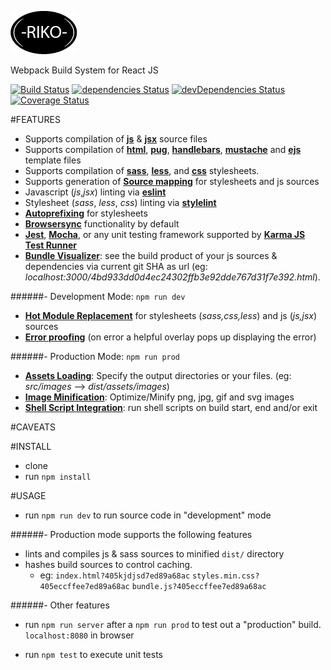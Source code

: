[![RIKO](./test-riko/riko-favicon.png)](https://github.com/Donmclean/riko)

Webpack Build System for React JS

[![Build Status](https://travis-ci.org/Donmclean/riko.svg?branch=master)](https://travis-ci.org/Donmclean/riko) [![dependencies Status](https://david-dm.org/donmclean/riko/status.svg)](https://david-dm.org/donmclean/riko) [![devDependencies Status](https://david-dm.org/donmclean/riko/dev-status.svg)](https://david-dm.org/donmclean/riko?type=dev) [![Coverage Status](https://coveralls.io/repos/github/Donmclean/riko/badge.svg?branch=master)](https://coveralls.io/github/Donmclean/riko?branch=master)


#FEATURES

- Supports compilation of [**js**](https://www.javascript.com/) & [**jsx**](https://facebook.github.io/react/docs/jsx-in-depth.html) source files
- Supports compilation of [**html**](http://www.w3schools.com/html/), [**pug**](https://pugjs.org), [**handlebars**](http://handlebarsjs.com/), [**mustache**](https://github.com/janl/mustache.js/) and [**ejs**](http://www.embeddedjs.com/) template files 
- Supports compilation of [**sass**](http://sass-lang.com/), [**less**](http://lesscss.org/), and [**css**](http://www.w3schools.com/css/) stylesheets.
- Supports generation of [**Source mapping**](https://www.npmjs.com/package/source-map) for stylesheets and js sources
- Javascript (_js_,_jsx_) linting via [**eslint**](http://eslint.org/)
- Stylesheet (_sass_, _less_, _css_) linting via [**stylelint**](https://github.com/stylelint/stylelint)
- [**Autoprefixing**](https://github.com/postcss/autoprefixer) for stylesheets
- [**Browsersync**](https://www.browsersync.io/) functionality by default
- [**Jest**](https://facebook.github.io/jest/), [**Mocha**](https://mochajs.org/), or any unit testing framework supported by [**Karma JS Test Runner**](https://karma-runner.github.io/1.0/index.html)
- [**Bundle Visualizer**](https://chrisbateman.github.io/webpack-visualizer/): see the build product of your js sources & dependencies via current git SHA as url 
(eg: _localhost:3000/4bd933dd0d4ec24302ffb3e92dde767d31f7e392.html_). 

######- Development Mode: `npm run dev`

- [**Hot Module Replacement**](https://webpack.github.io/docs/hot-module-replacement.html) for stylesheets (_sass,css,less_) and js (_js,jsx_) sources
- [**Error proofing**](https://github.com/webpack/webpack-dev-server/issues/522) (on error a helpful overlay pops up displaying the error)

######- Production Mode: `npm run prod`

- [**Assets Loading**](): Specify the output directories or your files. (eg: _src/images_  -->  _dist/assets/images_) 
- [**Image Minification**](https://github.com/tcoopman/image-webpack-loader): Optimize/Minify png, jpg, gif and svg images
- [**Shell Script Integration**](https://www.npmjs.com/package/webpack-shell-plugin): run shell scripts on build start, end and/or exit

#CAVEATS

#INSTALL

- clone
- run `npm install`

#USAGE

- run `npm run dev` to run source code in "development" mode


######- Production mode supports the following features
- lints and compiles js & sass sources to minified `dist/` directory
- hashes build sources to control caching. 
    - eg: `index.html?405kjdjsd7ed89a68ac` `styles.min.css?405eccffee7ed89a68ac` `bundle.js?405eccffee7ed89a68ac`
    

######- Other features
- run `npm run server` after a `npm run prod` to test out a "production" build. `localhost:8080` in browser

- run `npm test` to execute unit tests